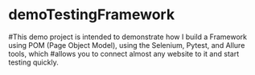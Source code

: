 # demoTestingFramework
#This demo project is intended to demonstrate how I build a Framework using POM (Page Object Model), using the Selenium, Pytest, and Allure tools, which #allows you to connect almost any website to it and start testing quickly.

